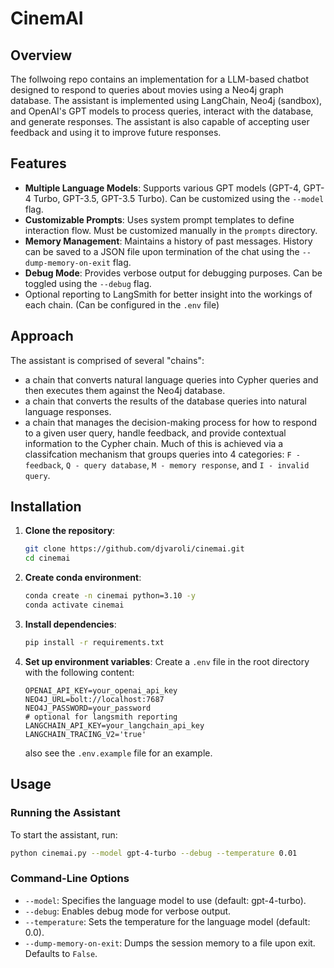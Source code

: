 # CinemAI

## Overview
The follwoing repo contains an implementation for a LLM-based chatbot designed to respond to queries about movies using a Neo4j graph database. The assistant is implemented using LangChain, Neo4j (sandbox), and OpenAI's GPT models to process queries, interact with the database, and generate responses. The assistant is also capable of accepting user feedback and using it to improve future responses.

## Features
- **Multiple Language Models**: Supports various GPT models (GPT-4, GPT-4 Turbo, GPT-3.5, GPT-3.5 Turbo). Can be customized using the `--model` flag.
- **Customizable Prompts**: Uses system prompt templates to define interaction flow. Must be customized manually in the `prompts` directory.
- **Memory Management**: Maintains a history of past messages. History can be saved to a JSON file upon termination of the chat using the `--dump-memory-on-exit` flag.
- **Debug Mode**: Provides verbose output for debugging purposes. Can be toggled using the `--debug` flag.
- Optional reporting to LangSmith for better insight into the workings of each chain. (Can be configured in the `.env` file)

## Approach
The assistant is comprised of several "chains":
* a chain that converts natural language queries into Cypher queries and then executes them against the Neo4j database.
* a chain that converts the results of the database queries into natural language responses.
* a chain that manages the decision-making process for how to respond to a given user query, handle feedback, and provide contextual information to the Cypher chain. Much of this is achieved via a classifcation mechanism that groups queries into 4 categories: `F - feedback`, `Q - query database`, `M - memory response`, and `I - invalid query`.

## Installation

1. **Clone the repository**:
    ```sh
    git clone https://github.com/djvaroli/cinemai.git
    cd cinemai
    ```
2. **Create conda environment**:
    ```sh
    conda create -n cinemai python=3.10 -y
    conda activate cinemai
    ```

3. **Install dependencies**:
    ```sh
    pip install -r requirements.txt
    ```

4. **Set up environment variables**:
    Create a `.env` file in the root directory with the following content:
    ```env
    OPENAI_API_KEY=your_openai_api_key
    NEO4J_URL=bolt://localhost:7687
    NEO4J_PASSWORD=your_password
    # optional for langsmith reporting
    LANGCHAIN_API_KEY=your_langchain_api_key
    LANGCHAIN_TRACING_V2='true'
    ```
    also see the `.env.example` file for an example.

## Usage

### Running the Assistant
To start the assistant, run:
```sh
python cinemai.py --model gpt-4-turbo --debug --temperature 0.01
```

### Command-Line Options
* `--model`: Specifies the language model to use (default: gpt-4-turbo).
* `--debug`: Enables debug mode for verbose output.
* `--temperature`: Sets the temperature for the language model (default: 0.0).
* `--dump-memory-on-exit`: Dumps the session memory to a file upon exit. Defaults to `False`.


